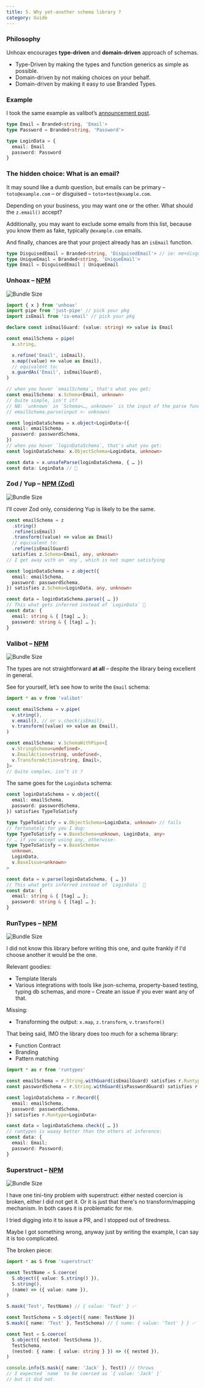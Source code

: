 ```yaml
---
title: 5. Why yet-another schema library ?
category: Guide
---
```


### Philosophy

Unhoax encourages **type-driven** and **domain-driven** approach of schemas.
- Type-Driven by making the types and function generics as simple as possible.
- Domain-driven by not making choices on your behalf.
- Domain-driven by making it easy to use Branded Types.

### Example

I took the same example as valibot’s [announcement post](https://www.builder.io/blog/introducing-valibot).

```ts
type Email = Branded<string, 'Email'>
type Password = Branded<string, 'Password'>

type LoginData = {
  email: Email
  password: Password
}
```

### The hidden choice: What is an email?

It may sound like a dumb question, but emails can be primary – `toto@example.com` – or disguised – `toto+test@example.com`.

Depending on your business, you may want one or the other. What should the `z.email()` accept?

Additionally, you may want to exclude some emails from this list, because you know them as fake, typically `@example.com` emails.

And finally, chances are that your project already has an `isEmail` function.

```ts
type DisguisedEmail = Branded<string, 'DisguisedEmail'> // ie: me+disguisement@gmail.com
type UniqueEmail = Branded<string, 'UniqueEmail'>
type Email = DisguisedEmail | UniqueEmail
```

### Unhoax  – [NPM](https://www.npmjs.com/package/unhoax)

![Bundle Size](https://deno.bundlejs.com/badge?q=unhoax&treeshake=[{+x+}])

```ts
import { x } from 'unhoax'
import pipe from 'just-pipe' // pick your pkg
import isEmail from 'is-email' // pick your pkg

declare const isEmailGuard: (value: string) => value is Email

const emailSchema = pipe(
  x.string,

  x.refine('Email', isEmail),
  x.map((value) => value as Email),
  // equivalent to:
  x.guardAs('Email', isEmailGuard),
)

// when you hover `emailSchema`, that's what you get:
const emailSchema: x.Schema<Email, unknown>
// Quite simple, isn't it?
// NB: `unknown` in `Schema<…, unknown>` is the input of the parse function.
// emailSchema.parse(input <- unknown)

const loginDataSchema = x.object<LoginData>({
  email: emailSchema,
  password: passwordSchema,
})
// when you hover `loginDataSchema`, that's what you get:
const loginDataSchema: x.ObjectSchema<LoginData, unknown>

const data = x.unsafeParse(loginDataSchema, { … })
const data: LoginData // 🙌
```

### Zod / Yup – [NPM (Zod)](https://www.npmjs.com/package/zod)

![Bundle Size](https://deno.bundlejs.com/badge?q=zod&treeshake=[{+z+}])

I’ll cover Zod only, considering Yup is likely to be the same.

```ts
const emailSchema = z
  .string()
  .refine(isEmail)
  .transform((value) => value as Email)
  // equivalent to:
  .refine(isEmailGuard)
  satisfies z.Schema<Email, any, unknown>
// I get away with an `any`, which is not super satisfying

const loginDataSchema = z.object({
  email: emailSchema,
  password: passwordSchema,
}) satisfies z.Schema<LoginData, any, unknown>

const data = loginDataSchema.parse({ … })
// This what gets inferred instead of `LoginData` 🤮
const data: {
  email: string & { [tag] … };
  password: string & { [tag] … };
}
```

### Valibot – [NPM](https://www.npmjs.com/package/valibot)

![Bundle Size](https://deno.bundlejs.com/badge?q=valibot&treeshake=[*])

The types are not straightforward **at all** – despite the library being excellent in general.

See for yourself, let’s see how to write the `Email` schema:

```ts
import * as v from 'valibot'

const emailSchema = v.pipe(
  v.string(),
  v.email(), // or v.check(isEmail),
  v.transform((value) => value as Email),
)

const emailSchema: v.SchemaWithPipe<[
  v.StringSchema<undefined>,
  v.EmailAction<string, undefined>,
  v.TransformAction<string, Email>,
]>
// Quite complex, isn’t it ?
```

The same goes for the `LoginData` schema:

```ts
const loginDataSchema = v.object({
  email: emailSchema,
  password: passwordSchema,
}) satisfies TypeToSatisfy

type TypeToSatisfy = v.ObjectSchema<LoginData, unknown> // fails
// fortunately for you I dug:
type TypeToSatisfy = v.BaseSchema<unknown, LoginData, any>
// … if you accept using any, otherwise:
type TypeToSatisfy = v.BaseSchema<
  unknown,
  LoginData,
  v.BaseIssue<unknown>
>

const data = v.parse(loginDataSchema, { … })
// This what gets inferred instead of `LoginData` 🤮
const data: {
  email: string & { [tag] … };
  password: string & { [tag] … };
}
```

### RunTypes  – [NPM](https://www.npmjs.com/package/runtypes)

![Bundle Size](https://deno.bundlejs.com/badge?q=runtypes&treeshake=[*])


I did not know this library before writing this one, and quite frankly if I'd choose another it would be the one.

Relevant goodies:
- Template literals
- Various integrations with tools like json-schema, property-based testing, typing db schemas, and more – Create an issue if you ever want any of that.

Missing:
- Transforming the output: `x.map`, `z.transform`, `v.transform()`

That being said, IMO the library does too much for a schema library:

- Function Contract
- Branding
- Pattern matching


```ts
import * as r from 'runtypes'

const emailSchema = r.String.withGuard(isEmailGuard) satisfies r.Runtype<Email>
const passwordSchema = r.String.withGuard(isPasswordGuard) satisfies r.Runtype<Password>

const loginDataSchema = r.Record({
  email: emailSchema,
  password: passwordSchema,
}) satisfies r.Runtype<LoginData>

const data = loginDataSchema.check({ … })
// runtypes is waaay better than the others at inference:
const data: {
  email: Email;
  password: Password;
}
```

### Superstruct  – [NPM](https://www.npmjs.com/package/superstruct)

![Bundle Size](https://deno.bundlejs.com/badge?q=superstruct&treeshake=[*])

I have one tini-tiny problem with superstruct: either nested coercion is broken, either I did not get it. Or it is just that there's no transform/mapping mechanism. In both cases it is problematic for me.

I tried digging into it to issue a PR, and I stopped out of tiredness.

Maybe I got something wrong, anyway just by writing the example, I can say it is too complicated.

The broken piece:

```ts
import * as S from 'superstruct'

const TestName = S.coerce(
  S.object({ value: S.string() }),
  S.string(),
  (name) => ({ value: name }),
)

S.mask('Test', TestName) // { value: 'Test' } ✅

const TestSchema = S.object({ name: TestName })
S.mask({ name: 'Test' }, TestSchema) // { name: { value: 'Test' } } ✅

const Test = S.coerce(
  S.object({ nested: TestSchema }),
  TestSchema,
  (nested: { name: { value: string } }) => ({ nested }),
)

console.info(S.mask({ name: 'Jack' }, Test)) // throws
// I expected `name` to be coerced as `{ value: 'Jack' }`
// but it did not.
```
